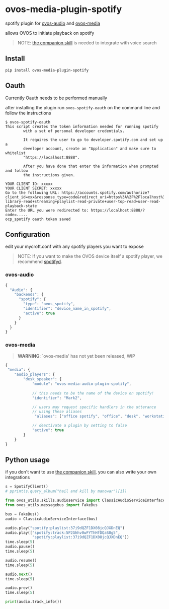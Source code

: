 # ovos-media-plugin-spotify

spotify plugin for [ovos-audio](https://github.com/OpenVoiceOS/ovos-audio) and [ovos-media](https://github.com/OpenVoiceOS/ovos-media)

allows OVOS to initiate playback on spotify 

> NOTE: [the companion skill](https://github.com/OpenVoiceOS/skill-ovos-spotify) is needed to integrate with voice search

## Install

`pip install ovos-media-plugin-spotify`

## Oauth

Currently Oauth needs to be performed manually

after installing the plugin run `ovos-spotify-oauth` on the command line and follow the instructions

```
$ ovos-spotify-oauth
This script creates the token information needed for running spotify
        with a set of personal developer credentials.

        It requires the user to go to developer.spotify.com and set up a
        developer account, create an "Application" and make sure to whitelist
        "https://localhost:8888".

        After you have done that enter the information when prompted and follow
        the instructions given.
        
YOUR CLIENT ID: xxxxx
YOUR CLIENT SECRET: xxxxx
Go to the following URL: https://accounts.spotify.com/authorize?client_id=xxx&response_type=code&redirect_uri=https%3A%2F%2Flocalhost%3A8888&scope=user-library-read+streaming+playlist-read-private+user-top-read+user-read-playback-state
Enter the URL you were redirected to: https://localhost:8888/?code=.....
ocp_spotify oauth token saved
```

## Configuration

edit your mycroft.conf with any spotify players you want to expose

> NOTE: If you want to make the OVOS device itself a spotify player, we recommend [spotifyd](https://github.com/Spotifyd/spotifyd).

### ovos-audio

```javascript
{
  "Audio": {
    "backends": {
      "spotify": {
        "type": "ovos_spotify",
        "identifier": "device_name_in_spotify",
        "active": true
      }
    }
  }
}
```

### ovos-media

> **WARNING**: `ovos-media' has not yet been released, WIP

```javascript
{
 "media": {
    "audio_players": {
        "desk_speaker": {
            "module": "ovos-media-audio-plugin-spotify",
            
            // this needs to be the name of the device on spotify!
            "identifier": "Mark2",

            // users may request specific handlers in the utterance
            // using these aliases
             "aliases": ["office spotify", "office", "desk", "workstation"],

            // deactivate a plugin by setting to false
            "active": true
        }
    }
}
```

## Python usage

if you don't want to use [the companion skill](https://github.com/OpenVoiceOS/skill-ovos-spotify), you can also write your own integrations

```python
s = SpotifyClient()
# pprint(s.query_album("hail and kill by manowar")[1])

from ovos_utils.skills.audioservice import ClassicAudioServiceInterface
from ovos_utils.messagebus import FakeBus

bus = FakeBus()
audio = ClassicAudioServiceInterface(bus)

audio.play("spotify:playlist:37i9dQZF1DX08jcQJXDnEQ")
audio.play(["spotify:track:5P2Ghhv0wFYThHfDQaS0g5",
            "spotify:playlist:37i9dQZF1DX08jcQJXDnEQ"])
time.sleep(5)
audio.pause()
time.sleep(5)

audio.resume()
time.sleep(5)

audio.next()
time.sleep(5)

audio.prev()
time.sleep(5)

print(audio.track_info())
```
